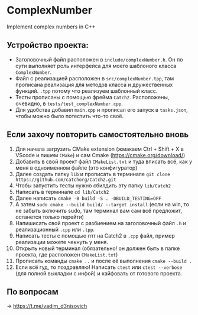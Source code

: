 # ComplexNumber
Implement complex numbers in C++

## Устройство проекта: 
- Заголовочный файл расположен в `include/complexNumber.h`. Он по сути выполняет роль интерфейса для моего шаблоного класса `ComplexNumber`. 
- Файл с реализацией расположен в `src/complexNumber.tpp`, там прописана реализация для методов класса и дружественных функций.
`.tpp` потому что реализуем шаблонный класс.
- Тесты прописаны c помощью фрейма `Catch2`. Расположены, очевидно, в `tests/test_complexNumber.cpp`.
- Для удобства добавил `main.cpp` и прописал его запуск в `tasks.json`, чтобы можно было потестить что-то своё. 

## Если захочу повторить самостоятельно вновь
1) Для начала загрузить CMake extension (жмакаем Ctrl + Shift + X в VScode и пишем `CMake`) и сам Cmake (https://cmake.org/download/)  
2) Добавить в свой проект файл `CMakeList.txt` и туда вписать всё, как у меня в одноименном файле (это конфигуратор)
3) Далее создать папку `lib` и прописать в терминале `git clone https://github.com/catchorg/Catch2.git`
4) Чтобы запустить тесты нужно сбилдить эту папку `lib/Catch2` 
5) Написать в терминале `cd lib/Catch2`
6) Далее написать `cmake -B build -S . -DBUILD_TESTING=OFF`
7) А затем `sudo cmake --build build/ --target install` (если на win, то не забыть включить sudo, там терминал вам сам всё предложит, останется только перейти)
8) Напишисать свой проект с разбиением на заголовочный файл `.h` и реализационный `.cpp` или `.tpp`.
9) Написать тесты с помощью гпт на Catch2 в `.cpp` файл, пример реализации можете чекнуть у меня. 
10) Открыть новый терминал (обязательно! он должен быть в папке проекта, где расположен `CMakeList.txt`)
11) Прописать команды `cmake ..` и после её выполнения `cmake --build .`
12) Если всё гуд, то поздравляю! Написать `ctest` или `ctest --verbose` (для полной выкладки с инфой) и кайфовать от готового проекта. 

## По вопросам
-> https://t.me/vadim_d3nisovich